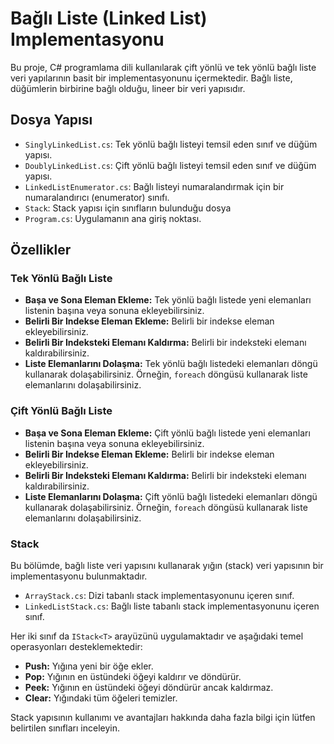 # Bağlı Liste (Linked List) Implementasyonu

Bu proje, C# programlama dili kullanılarak çift yönlü ve tek yönlü bağlı liste veri yapılarının basit bir implementasyonunu içermektedir. Bağlı liste, düğümlerin birbirine bağlı olduğu, lineer bir veri yapısıdır.



## Dosya Yapısı

- `SinglyLinkedList.cs`: Tek yönlü bağlı listeyi temsil eden sınıf ve düğüm yapısı.
- `DoublyLinkedList.cs`: Çift yönlü bağlı listeyi temsil eden sınıf ve düğüm yapısı.
- `LinkedListEnumerator.cs`: Bağlı listeyi numaralandırmak için bir numaralandırıcı (enumerator) sınıfı.
- `Stack`: Stack yapısı için sınıfların bulunduğu dosya
- `Program.cs`: Uygulamanın ana giriş noktası.


## Özellikler

### Tek Yönlü Bağlı Liste

- **Başa ve Sona Eleman Ekleme:** Tek yönlü bağlı listede yeni elemanları listenin başına veya sonuna ekleyebilirsiniz.
- **Belirli Bir Indekse Eleman Ekleme:** Belirli bir indekse eleman ekleyebilirsiniz.
- **Belirli Bir Indeksteki Elemanı Kaldırma:** Belirli bir indeksteki elemanı kaldırabilirsiniz.
- **Liste Elemanlarını Dolaşma:** Tek yönlü bağlı listedeki elemanları döngü kullanarak dolaşabilirsiniz. Örneğin, `foreach` döngüsü kullanarak liste elemanlarını dolaşabilirsiniz.

### Çift Yönlü Bağlı Liste

- **Başa ve Sona Eleman Ekleme:** Çift yönlü bağlı listede yeni elemanları listenin başına veya sonuna ekleyebilirsiniz.
- **Belirli Bir Indekse Eleman Ekleme:** Belirli bir indekse eleman ekleyebilirsiniz.
- **Belirli Bir Indeksteki Elemanı Kaldırma:** Belirli bir indeksteki elemanı kaldırabilirsiniz.
- **Liste Elemanlarını Dolaşma:** Çift yönlü bağlı listedeki elemanları döngü kullanarak dolaşabilirsiniz. Örneğin, `foreach` döngüsü kullanarak liste elemanlarını dolaşabilirsiniz.

### Stack

Bu bölümde, bağlı liste veri yapısını kullanarak yığın (stack) veri yapısının bir implementasyonu bulunmaktadır.

- `ArrayStack.cs`: Dizi tabanlı stack implementasyonunu içeren sınıf.
- `LinkedListStack.cs`: Bağlı liste tabanlı stack implementasyonunu içeren sınıf.

Her iki sınıf da `IStack<T>` arayüzünü uygulamaktadır ve aşağıdaki temel operasyonları desteklemektedir:

- **Push:** Yığına yeni bir öğe ekler.
- **Pop:** Yığının en üstündeki öğeyi kaldırır ve döndürür.
- **Peek:** Yığının en üstündeki öğeyi döndürür ancak kaldırmaz.
- **Clear:** Yığındaki tüm öğeleri temizler.

Stack yapısının kullanımı ve avantajları hakkında daha fazla bilgi için lütfen belirtilen sınıfları inceleyin.



